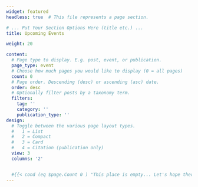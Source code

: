 ```yaml
---
widget: featured
headless: true  # This file represents a page section.

# ... Put Your Section Options Here (title etc.) ...
title: Upcoming Events

weight: 20

content:
  # Page type to display. E.g. post, event, or publication.
  page_type: event
  # Choose how much pages you would like to display (0 = all pages)
  count: 0
  # Page order. Descending (desc) or ascending (asc) date.
  order: desc
  # Optionally filter posts by a taxonomy term.
  filters:
    tag: ''
    category: ''
    publication_type: ''
design:
  # Toggle between the various page layout types.
  #   1 = List
  #   2 = Compact
  #   3 = Card
  #   4 = Citation (publication only)
  view: 3
  columns: '2'


  #{{< cond (eq $page.Count 0 ) "This place is empty... Let's hope there's a new SysML event soon!" "" >}}
---
```

